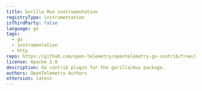```yaml
---
title: Gorilla Mux instrumentation
registryType: instrumentation
isThirdParty: false
language: go
tags:
  - go
  - instrumentation
  - http
repo: https://github.com/open-telemetry/opentelemetry-go-contrib/tree/master/instrumentation/github.com/gorilla/mux
license: Apache 2.0
description: Go contrib plugin for the gorilla/mux package.
authors: OpenTelemetry Authors
otVersion: latest
---
```

